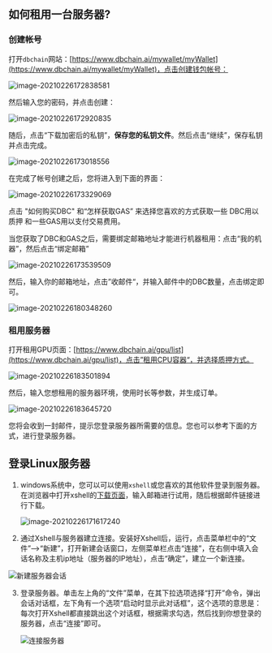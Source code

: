 ## 如何租用一台服务器?

### 创建帐号

打开`dbchain`网站：[https://www.dbchain.ai/mywallet/myWallet](https://www.dbchain.ai/mywallet/myWallet)，点击创建钱包帐号：

![image-20210226172838581](join_dbc_network_vm.assets/image-20210226172838581.png)

然后输入您的密码，并点击创建：

![image-20210226172920835](join_dbc_network_vm.assets/image-20210226172920835.png)

随后，点击“下载加密后的私钥”，**保存您的私钥文件**。然后点击“继续”，保存私钥并点击完成。

![image-20210226173018556](join_dbc_network_vm.assets/image-20210226173018556.png)

在完成了帐号创建之后，您将进入到下面的界面：

![image-20210226173329069](join_dbc_network_vm.assets/image-20210226173329069.png)

点击 "如何购买DBC" 和“怎样获取GAS” 来选择您喜欢的方式获取一些 DBC用以质押 和一些GAS用以支付交易费用。

当您获取了DBC和GAS之后，需要绑定邮箱地址才能进行机器租用：点击“我的机器”，然后点击“绑定邮箱”

![image-20210226173539509](join_dbc_network_vm.assets/image-20210226173539509.png)

然后，输入你的邮箱地址，点击”收邮件“，并输入邮件中的DBC数量，点击绑定即可。

![image-20210226180348260](join_dbc_network_vm.assets/image-20210226180348260.png)





### 租用服务器

打开租用GPU页面：[https://www.dbchain.ai/gpu/list](https://www.dbchain.ai/gpu/list)，点击”租用CPU容器“，并选择质押方式。

![image-20210226183501894](join_dbc_network_vm.assets/image-20210226183501894.png)

然后，输入您想租用的服务器环境，使用时长等参数，并生成订单。

![image-20210226183645720](join_dbc_network_vm.assets/image-20210226183645720.png)

您将会收到一封邮件，提示您登录服务器所需要的信息。您也可以参考下面的方式，进行登录服务器。

## 登录Linux服务器

1. windows系统中，您可以可以使用`xshell`或您喜欢的其他软件登录到服务器。在浏览器中打开xshell的[下载页面](https://www.netsarang.com/zh/xshell-download/)，输入邮箱进行试用，随后根据邮件链接进行下载。

   ![image-20210226171617240](join_dbc_network_vm.assets/image-20210226171617240.png)

2. 通过Xshell与服务器建立连接。安装好Xshell后，运行，点击菜单栏中的“文件”-->“新建”，打开新建会话窗口，左侧菜单栏点击“连接”，在右侧中填入会话名称及主机ip地址（服务器的IP地址），点击“确定”，建立一个新连接。

![新建服务器会话](join_dbc_network_vm.assets/lianjie-linux-2.png)

3. 登录服务器。单击左上角的“文件”菜单，在其下拉选项选择“打开”命令，弹出会话对话框，左下角有一个选项“启动时显示此对话框”，这个选项的意思是：每次打开Xshell都直接跳出这个对话框，根据需求勾选，然后找到你想登录的服务器，点击“连接”即可。

   ![连接服务器](join_dbc_network_vm.assets/lianjie-linux-4.png)

